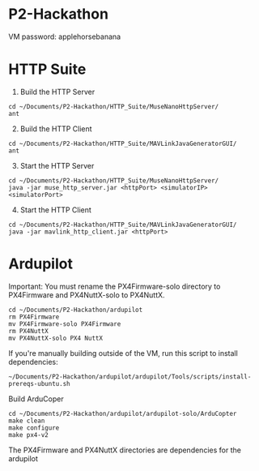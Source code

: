 # P2-Hackathon
VM password: applehorsebanana
# HTTP Suite
1. Build the HTTP Server
```
cd ~/Documents/P2-Hackathon/HTTP_Suite/MuseNanoHttpServer/
ant
```
2. Build the HTTP Client
```
cd ~/Documents/P2-Hackathon/HTTP_Suite/MAVLinkJavaGeneratorGUI/
ant
```
3. Start the HTTP Server
```
cd ~/Documents/P2-Hackathon/HTTP_Suite/MuseNanoHttpServer/
java -jar muse_http_server.jar <httpPort> <simulatorIP> <simulatorPort>
```
4. Start the HTTP Client 
```
cd ~/Documents/P2-Hackathon/HTTP_Suite/MAVLinkJavaGeneratorGUI/
java -jar mavlink_http_client.jar <httpPort>
```

# Ardupilot

Important: You must rename the PX4Firmware-solo directory to PX4Firmware and PX4NuttX-solo to PX4NuttX.
```
cd ~/Documents/P2-Hackathon/ardupilot
rm PX4Firmware
mv PX4Firmware-solo PX4Firmware
rm PX4NuttX
mv PX4NuttX-solo PX4 NuttX
```
If you're manually building outside of the VM, run this script to install dependencies: 

`~/Documents/P2-Hackathon/ardupilot/ardupilot/Tools/scripts/install-prereqs-ubuntu.sh`

Build ArduCoper
```
cd ~/Documents/P2-Hackathon/ardupilot/ardupilot-solo/ArduCopter
make clean
make configure
make px4-v2
```
The PX4Firmware and PX4NuttX directories are dependencies for the ardupilot
